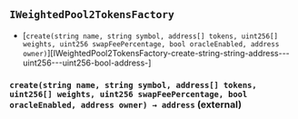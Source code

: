 ## <span id="IWeightedPool2TokensFactory"></span> `IWeightedPool2TokensFactory`



- [`create(string name, string symbol, address[] tokens, uint256[] weights, uint256 swapFeePercentage, bool oracleEnabled, address owner)`][IWeightedPool2TokensFactory-create-string-string-address---uint256---uint256-bool-address-]
### <span id="IWeightedPool2TokensFactory-create-string-string-address---uint256---uint256-bool-address-"></span> `create(string name, string symbol, address[] tokens, uint256[] weights, uint256 swapFeePercentage, bool oracleEnabled, address owner) → address` (external)



